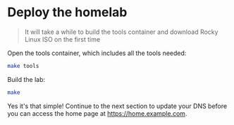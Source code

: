 # Deploy the homelab

> It will take a while to build the tools container and download Rocky Linux ISO on the first time

Open the tools container, which includes all the tools needed:

```sh
make tools
```

Build the lab:

```sh
make
```

Yes it's that simple! Continue to the next section to update your DNS before you can access the home page at <https://home.example.com>.
